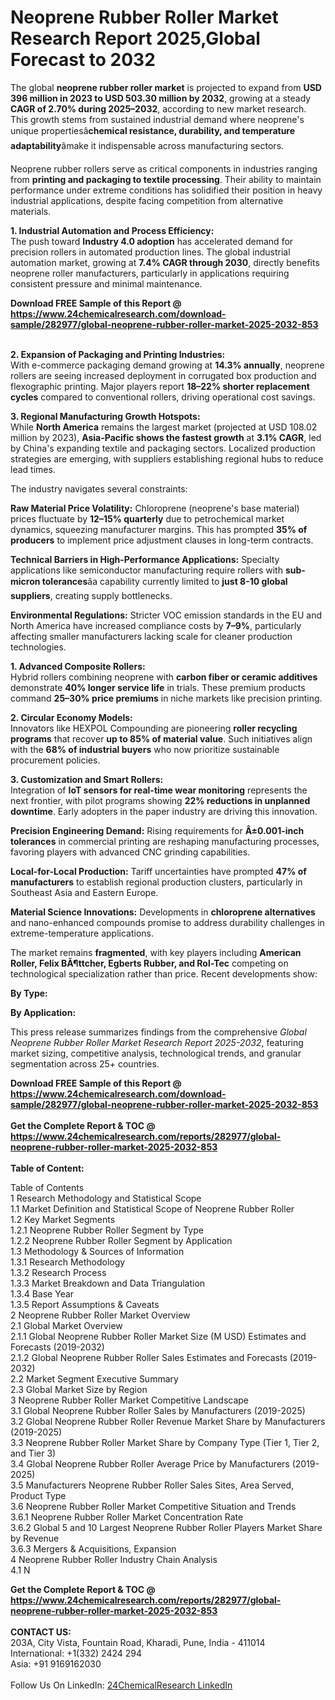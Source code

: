 <h1>Neoprene Rubber Roller Market Research Report 2025,Global Forecast to 2032</h1><p>The global <strong>neoprene rubber roller market</strong> is projected to expand from <strong>USD 396 million in 2023 to USD 503.30 million by 2032</strong>, growing at a steady <strong>CAGR of 2.70% during 2025–2032</strong>, according to new market research. This growth stems from sustained industrial demand where neoprene's unique propertiesâ<strong>chemical resistance, durability, and temperature adaptability</strong>âmake it indispensable across manufacturing sectors.</p><p>Neoprene rubber rollers serve as critical components in industries ranging from <strong>printing and packaging to textile processing</strong>. Their ability to maintain performance under extreme conditions has solidified their position in heavy industrial applications, despite facing competition from alternative materials.</p><p><strong>1. Industrial Automation and Process Efficiency:</strong><br>
The push toward <strong>Industry 4.0 adoption</strong> has accelerated demand for precision rollers in automated production lines. The global industrial automation market, growing at <strong>7.4% CAGR through 2030</strong>, directly benefits neoprene roller manufacturers, particularly in applications requiring consistent pressure and minimal maintenance.</p><div><b>Download FREE Sample of this Report @ 
            <a href="https://www.24chemicalresearch.com/download-sample/282977/global-neoprene-rubber-roller-market-2025-2032-853">
            https://www.24chemicalresearch.com/download-sample/282977/global-neoprene-rubber-roller-market-2025-2032-853</a></b></div><br><p><strong>2. Expansion of Packaging and Printing Industries:</strong><br>
With e-commerce packaging demand growing at <strong>14.3% annually</strong>, neoprene rollers are seeing increased deployment in corrugated box production and flexographic printing. Major players report <strong>18–22% shorter replacement cycles</strong> compared to conventional rollers, driving operational cost savings.</p><p><strong>3. Regional Manufacturing Growth Hotspots:</strong><br>
While <strong>North America</strong> remains the largest market (projected at USD 108.02 million by 2023), <strong>Asia-Pacific shows the fastest growth</strong> at <strong>3.1% CAGR</strong>, led by China's expanding textile and packaging sectors. Localized production strategies are emerging, with suppliers establishing regional hubs to reduce lead times.</p><p>The industry navigates several constraints:</p><p><strong>Raw Material Price Volatility:</strong> Chloroprene (neoprene's base material) prices fluctuate by <strong>12–15% quarterly</strong> due to petrochemical market dynamics, squeezing manufacturer margins. This has prompted <strong>35% of producers</strong> to implement price adjustment clauses in long-term contracts.</p><p><strong>Technical Barriers in High-Performance Applications:</strong> Specialty applications like semiconductor manufacturing require rollers with <strong>sub-micron tolerances</strong>âa capability currently limited to <strong>just 8-10 global suppliers</strong>, creating supply bottlenecks.</p><p><strong>Environmental Regulations:</strong> Stricter VOC emission standards in the EU and North America have increased compliance costs by <strong>7–9%</strong>, particularly affecting smaller manufacturers lacking scale for cleaner production technologies.</p><p><strong>1. Advanced Composite Rollers:</strong><br>
Hybrid rollers combining neoprene with <strong>carbon fiber or ceramic additives</strong> demonstrate <strong>40% longer service life</strong> in trials. These premium products command <strong>25–30% price premiums</strong> in niche markets like precision printing.</p><p><strong>2. Circular Economy Models:</strong><br>
Innovators like HEXPOL Compounding are pioneering <strong>roller recycling programs</strong> that recover <strong>up to 85% of material value</strong>. Such initiatives align with the <strong>68% of industrial buyers</strong> who now prioritize sustainable procurement policies.</p><p><strong>3. Customization and Smart Rollers:</strong><br>
Integration of <strong>IoT sensors for real-time wear monitoring</strong> represents the next frontier, with pilot programs showing <strong>22% reductions in unplanned downtime</strong>. Early adopters in the paper industry are driving this innovation.</p><p><strong>Precision Engineering Demand:</strong> Rising requirements for <strong>Â±0.001-inch tolerances</strong> in commercial printing are reshaping manufacturing processes, favoring players with advanced CNC grinding capabilities.</p><p><strong>Local-for-Local Production:</strong> Tariff uncertainties have prompted <strong>47% of manufacturers</strong> to establish regional production clusters, particularly in Southeast Asia and Eastern Europe.</p><p><strong>Material Science Innovations:</strong> Developments in <strong>chloroprene alternatives</strong> and nano-enhanced compounds promise to address durability challenges in extreme-temperature applications.</p><p>The market remains <strong>fragmented</strong>, with key players including <strong>American Roller, Felix BÃ¶ttcher, Egberts Rubber, and Rol-Tec</strong> competing on technological specialization rather than price. Recent developments show:</p><p><strong>By Type:</strong></p><p><strong>By Application:</strong></p><p>This press release summarizes findings from the comprehensive <em>Global Neoprene Rubber Roller Market Research Report 2025-2032</em>, featuring market sizing, competitive analysis, technological trends, and granular segmentation across 25+ countries.</p><div><b>Download FREE Sample of this Report @ 
            <a href="https://www.24chemicalresearch.com/download-sample/282977/global-neoprene-rubber-roller-market-2025-2032-853">
            https://www.24chemicalresearch.com/download-sample/282977/global-neoprene-rubber-roller-market-2025-2032-853</a></b></div><br><div><b>Get the Complete Report & TOC @ 
            <a href="https://www.24chemicalresearch.com/reports/282977/global-neoprene-rubber-roller-market-2025-2032-853">
            https://www.24chemicalresearch.com/reports/282977/global-neoprene-rubber-roller-market-2025-2032-853</a></b></div><br>
            <b>Table of Content:</b><p>Table of Contents<br />
1 Research Methodology and Statistical Scope<br />
1.1 Market Definition and Statistical Scope of Neoprene Rubber Roller<br />
1.2 Key Market Segments<br />
1.2.1 Neoprene Rubber Roller Segment by Type<br />
1.2.2 Neoprene Rubber Roller Segment by Application<br />
1.3 Methodology & Sources of Information<br />
1.3.1 Research Methodology<br />
1.3.2 Research Process<br />
1.3.3 Market Breakdown and Data Triangulation<br />
1.3.4 Base Year<br />
1.3.5 Report Assumptions & Caveats<br />
2 Neoprene Rubber Roller Market Overview<br />
2.1 Global Market Overview<br />
2.1.1 Global Neoprene Rubber Roller Market Size (M USD) Estimates and Forecasts (2019-2032)<br />
2.1.2 Global Neoprene Rubber Roller Sales Estimates and Forecasts (2019-2032)<br />
2.2 Market Segment Executive Summary<br />
2.3 Global Market Size by Region<br />
3 Neoprene Rubber Roller Market Competitive Landscape<br />
3.1 Global Neoprene Rubber Roller Sales by Manufacturers (2019-2025)<br />
3.2 Global Neoprene Rubber Roller Revenue Market Share by Manufacturers (2019-2025)<br />
3.3 Neoprene Rubber Roller Market Share by Company Type (Tier 1, Tier 2, and Tier 3)<br />
3.4 Global Neoprene Rubber Roller Average Price by Manufacturers (2019-2025)<br />
3.5 Manufacturers Neoprene Rubber Roller Sales Sites, Area Served, Product Type<br />
3.6 Neoprene Rubber Roller Market Competitive Situation and Trends<br />
3.6.1 Neoprene Rubber Roller Market Concentration Rate<br />
3.6.2 Global 5 and 10 Largest Neoprene Rubber Roller Players Market Share by Revenue<br />
3.6.3 Mergers & Acquisitions, Expansion<br />
4 Neoprene Rubber Roller Industry Chain Analysis<br />
4.1 N</p><div><b>Get the Complete Report & TOC @ 
            <a href="https://www.24chemicalresearch.com/reports/282977/global-neoprene-rubber-roller-market-2025-2032-853">
            https://www.24chemicalresearch.com/reports/282977/global-neoprene-rubber-roller-market-2025-2032-853</a></b></div><br><b>CONTACT US:</b><br>
            203A, City Vista, Fountain Road, Kharadi, Pune, India - 411014<br>
            International: +1(332) 2424 294<br>
            Asia: +91 9169162030 <br><br>
            Follow Us On LinkedIn: <a href="https://www.linkedin.com/company/24chemicalresearch/">24ChemicalResearch LinkedIn</a>